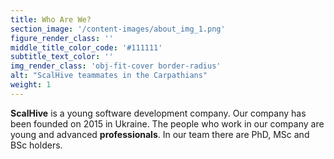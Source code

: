 ```yaml
---
title: Who Are We?
section_image: '/content-images/about_img_1.png'
figure_render_class: ''
middle_title_color_code: '#111111'
subtitle_text_color: ''
img_render_class: 'obj-fit-cover border-radius'
alt: "ScalHive teammates in the Carpathians"
weight: 1
---
```


**ScalHive** is a young software development company. 
Our company has been founded on 2015 in Ukraine.
The people who work in our company are young and advanced **professionals**.
In our team there are PhD, MSc and BSc holders.
